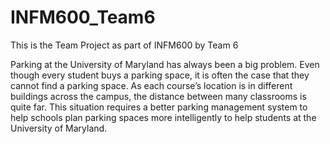 # INFM600_Team6
This is the Team Project as part of INFM600 by Team 6

Parking at the University of Maryland has always been a big problem. Even though every student buys a parking space, it is often the case that they cannot find a parking space. As each course’s location is in different buildings across the campus, the distance between many classrooms is quite far. This situation requires a better parking 
management system to help schools plan parking spaces more intelligently to help students at the University of Maryland.
